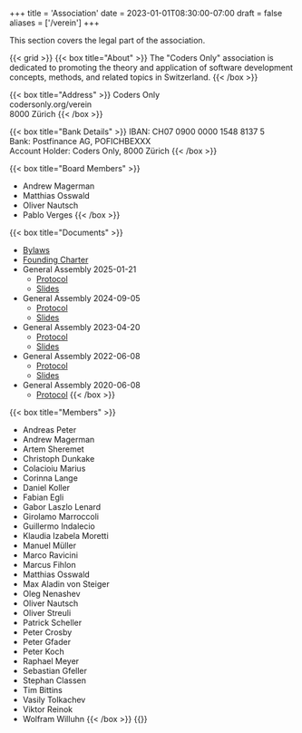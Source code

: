 +++
title = 'Association'
date = 2023-01-01T08:30:00-07:00
draft = false
aliases = ['/verein']
+++

This section covers the legal part of the association.

{{< grid >}}
{{< box title="About" >}}
The "Coders Only" association is dedicated to promoting the theory and application of software development concepts, methods, and related topics in Switzerland.
{{< /box >}}

{{< box title="Address" >}}
Coders Only  
codersonly.org/verein  
8000 Zürich
{{< /box >}}

{{< box title="Bank Details" >}}
IBAN: CH07 0900 0000 1548 8137 5  
Bank: Postfinance AG, POFICHBEXXX  
Account Holder: Coders Only, 8000 Zürich
{{< /box >}}

{{< box title="Board Members" >}}
- Andrew Magerman
- Matthias Osswald
- Oliver Nautsch
- Pablo Verges
{{< /box >}}

{{< box title="Documents" >}}
- [Bylaws](documents/bylaws.pdf)
- [Founding Charter](documents/founding-charter.pdf)
- General Assembly 2025-01-21
    * [Protocol](documents/ga/2025-01-21/protocol.pdf)
    * [Slides](documents/ga/2025-01-21/slides.pdf)
- General Assembly 2024-09-05
    * [Protocol](documents/ga/2024-09-05/protocol.pdf)
    * [Slides](documents/ga/2024-09-05/slides.pdf)
- General Assembly 2023-04-20
    * [Protocol](documents/ga/2023-04-20/protocol.pdf)
    * [Slides](documents/ga/2023-04-20/slides.pdf)
- General Assembly 2022-06-08
    * [Protocol](documents/ga/2022-06-08/protocol.pdf)
    * [Slides](documents/ga/2022-06-08/slides.pdf)
- General Assembly 2020-06-08
    * [Protocol](documents/ga/2020-06-08/protocol.pdf)
{{< /box >}}

{{< box title="Members" >}}
- Andreas Peter
- Andrew Magerman
- Artem Sheremet
- Christoph Dunkake
- Colacioiu Marius
- Corinna Lange
- Daniel Koller
- Fabian Egli
- Gabor Laszlo Lenard
- Girolamo Marroccoli
- Guillermo Indalecio
- Klaudia Izabela Moretti
- Manuel Müller
- Marco Ravicini
- Marcus Fihlon
- Matthias Osswald
- Max Aladin von Steiger
- Oleg Nenashev
- Oliver Nautsch
- Oliver Streuli
- Patrick Scheller
- Peter Crosby
- Peter Gfader
- Peter Koch
- Raphael Meyer
- Sebastian Gfeller
- Stephan Classen
- Tim Bittins
- Vasily Tolkachev
- Viktor Reinok
- Wolfram Willuhn
{{< /box >}}
{{</grid>}}
